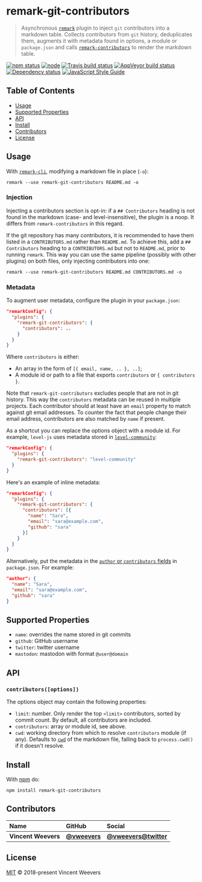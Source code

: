# remark-git-contributors

> Asynchronous [`remark`](https://github.com/remarkjs/remark) plugin to inject `git` contributors into a markdown table. Collects contributors from `git` history, deduplicates them, augments it with metadata found in options, a module or `package.json` and calls [`remark-contributors`](https://github.com/hughsk/remark-contributors) to render the markdown table.

[![npm status](http://img.shields.io/npm/v/remark-git-contributors.svg?style=flat-square)](https://www.npmjs.org/package/remark-git-contributors)
[![node](https://img.shields.io/node/v/remark-git-contributors.svg?style=flat-square)](https://www.npmjs.org/package/remark-git-contributors)
[![Travis build status](https://img.shields.io/travis/vweevers/remark-git-contributors.svg?style=flat-square&label=travis)](http://travis-ci.org/vweevers/remark-git-contributors)
[![AppVeyor build status](https://img.shields.io/appveyor/ci/vweevers/remark-git-contributors.svg?style=flat-square&label=appveyor)](https://ci.appveyor.com/project/vweevers/remark-git-contributors)
[![Dependency status](https://img.shields.io/david/vweevers/remark-git-contributors.svg?style=flat-square)](https://david-dm.org/vweevers/remark-git-contributors)
[![JavaScript Style Guide](https://img.shields.io/badge/code_style-standard-brightgreen.svg?style=flat-square)](https://standardjs.com)

## Table of Contents

-   [Usage](#usage)
-   [Supported Properties](#supported-properties)
-   [API](#api)
-   [Install](#install)
-   [Contributors](#contributors)
-   [License](#license)

## Usage

With [`remark-cli`](https://www.npmjs.com/package/remark-cli), modifying a markdown file in place (`-o`):

    remark --use remark-git-contributors README.md -o

### Injection

Injecting a contributors section is opt-in: if a `## Contributors` heading is not found in the markdown (case- and level-insensitive), the plugin is a noop. It differs from `remark-contributors` in this regard.

If the git repository has many contributors, it is recommended to have them listed in a `CONTRIBUTORS.md` rather than `README.md`. To achieve this, add a `## Contributors` heading to a `CONTRIBUTORS.md` but not to `README.md`, prior to running `remark`. This way you can use the same pipeline (possibly with other plugins) on both files, only injecting contributors into one:

    remark --use remark-git-contributors README.md CONTRIBUTORS.md -o

### Metadata

To augment user metadata, configure the plugin in your `package.json`:

```json
"remarkConfig": {
  "plugins": {
    "remark-git-contributors": {
      "contributors": ..
    }
  }
}
```

Where `contributors` is either:

-   An array in the form of `[{ email, name, .. }, ..]`;
-   A module id or path to a file that exports `contributors` or `{ contributors }`.

Note that `remark-git-contributors` excludes people that are not in git history. This way the `contributors` metadata can be reused in multiple projects. Each contributor should at least have an `email` property to match against git email addresses. To counter the fact that people change their email address, contributors are also matched by `name` if present.

As a shortcut you can replace the options object with a module id. For example, `level-js` uses metadata stored in [`level-community`](https://www.npmjs.com/package/level-community):

```json
"remarkConfig": {
  "plugins": {
    "remark-git-contributors": "level-community"
  }
}
```

Here's an example of inline metadata:

```json
"remarkConfig": {
  "plugins": {
    "remark-git-contributors": {
      "contributors": [{
        "name": "Sara",
        "email": "sara@example.com",
        "github": "sara"
      }]
    }
  }
}
```

Alternatively, put the metadata in the [`author` or `contributors` fields](https://docs.npmjs.com/files/package.json#people-fields-author-contributors) in `package.json`. For example:

```json
"author": {
  "name": "Sara",
  "email": "sara@example.com",
  "github": "sara"
}
```

## Supported Properties

-   `name`: overrides the name stored in git commits
-   `github`: GitHub username
-   `twitter`: twitter username
-   `mastodon`: mastodon with format `@user@domain`

## API

### `contributors([options])`

The options object may contain the following properties:

-   `limit`: number. Only render the top `<limit>` contributors, sorted by commit count. By default, all contributors are included.
-   `contributors`: array or module id, see above.
-   `cwd`: working directory from which to resolve `contributors` module (if any). Defaults to [`cwd`](https://github.com/vfile/vfile#vfilecwd) of the markdown file, falling back to `process.cwd()` if it doesn't resolve.

## Install

With [npm](https://npmjs.org) do:

    npm install remark-git-contributors

## Contributors

| Name                | GitHub                                       | Social                                                |
| :------------------ | :------------------------------------------- | :---------------------------------------------------- |
| **Vincent Weevers** | [**@vweevers**](https://github.com/vweevers) | [**@vweevers@twitter**](https://twitter.com/vweevers) |

## License

[MIT](LICENSE.md) © 2018-present Vincent Weevers
